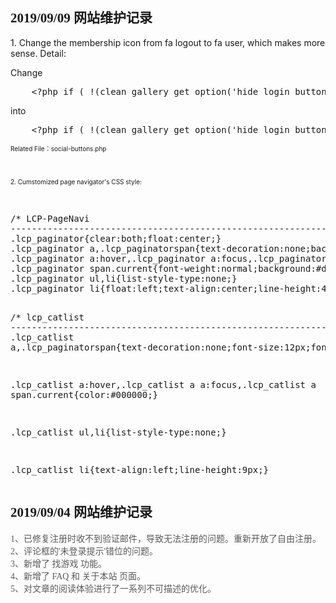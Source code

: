 <h2>
	<span style="font-family:Microsoft YaHei;">2019/09/09 网站维护记录</span> 
</h2>
<p>
	1. Change the membership icon from fa logout to fa user, which makes more sense. Detail:
</p>
<p>
	Change
</p>
<pre class="prettyprint lang-php">    &lt;?php if ( !(clean_gallery_get_option('hide_login_button')) ) { ?&gt;&lt;?php if (is_user_logged_in()) : ?&gt;&lt;a href="&lt;?php echo esc_url( wp_logout_url( get_permalink() ) ); ?&gt;" class="clean-gallery-social-icon-login" title="&lt;?php esc_attr_e( 'Logout', 'clean-gallery' ); ?&gt;" aria-label="&lt;?php esc_attr_e( 'Logout Button', 'clean-gallery' ); ?&gt;"&gt;&lt;i class="fa fa-sign-out" aria-hidden="true"&gt;&lt;/i&gt;&lt;/a&gt;&lt;?php else : ?&gt;&lt;a href="&lt;?php echo esc_url( wp_login_url( get_permalink() ) ); ?&gt;" class="clean-gallery-social-icon-login" title="&lt;?php esc_attr_e( 'Login / Register', 'clean-gallery' ); ?&gt;" aria-label="&lt;?php esc_attr_e( 'Login / Register Button', 'clean-gallery' ); ?&gt;"&gt;&lt;i class="fa fa-sign-in" aria-hidden="true"&gt;&lt;/i&gt;&lt;/a&gt;&lt;?php endif;?&gt;&lt;?php } ?&gt;</pre>
<p>
	into
</p>
<pre class="prettyprint lang-php">    &lt;?php if ( !(clean_gallery_get_option('hide_login_button')) ) { ?&gt;&lt;?php if (is_user_logged_in()) : ?&gt;&lt;a href="&lt;?php echo esc_url( wp_logout_url( get_permalink() ) ); ?&gt;" class="clean-gallery-social-icon-login" title="&lt;?php esc_attr_e( 'Logout', 'clean-gallery' ); ?&gt;" aria-label="&lt;?php esc_attr_e( 'Logout Button', 'clean-gallery' ); ?&gt;"&gt;&lt;i class="fa fa-user" aria-hidden="true"&gt;&lt;/i&gt;&lt;/a&gt;&lt;?php else : ?&gt;&lt;a href="&lt;?php echo esc_url( wp_login_url( get_permalink() ) ); ?&gt;" class="clean-gallery-social-icon-login" title="&lt;?php esc_attr_e( 'Login / Register', 'clean-gallery' ); ?&gt;" aria-label="&lt;?php esc_attr_e( 'Login / Register Button', 'clean-gallery' ); ?&gt;"&gt;&lt;i class="fa fa-user" aria-hidden="true"&gt;&lt;/i&gt;&lt;/a&gt;&lt;?php endif;?&gt;&lt;?php } ?&gt;</pre>
<p>
	<span style="font-size:10px;">Related File：</span><span style="font-size:10px;">social-buttons.php</span> 
</p>
<p>
	<span style="font-size:10px;"><br />
</span>
</p>
<p>
	<span style="font-size:10px;">2. Cumstomized page navigator's CSS style:</span>
</p>
<p>
	<br />
</p>
<p>
<pre class="prettyprint lang-css">/* LCP-PageNavi
-------------------------------------------------------------- */
.lcp_paginator{clear:both;float:center;}
.lcp_paginator a,.lcp_paginatorspan{text-decoration:none;background:#eeeeee !important;border:1px solid #dddddd !important;padding:6px;margin:2px;display:inline-block;color:#444444 !important;line-height:1;border-radius:2px;}
.lcp_paginator a:hover,.lcp_paginator a:focus,.lcp_paginator span.current{background:#dddddd !important;border:1px solid #cccccc !important;color:#000000 !important;}
.lcp_paginator span.current{font-weight:normal;background:#dddddd !important;border:1px solid #cccccc !important;color:#000000 !important;}
.lcp_paginator ul,li{list-style-type:none;}
.lcp_paginator li{float:left;text-align:center;line-height:49px}

/* lcp_catlist
-------------------------------------------------------------- */
.lcp_catlist a,.lcp_paginatorspan{text-decoration:none;font-size:12px;font-family:arial;}

.lcp_catlist a:hover,.lcp_catlist a a:focus,.lcp_catlist a span.current{color:#000000;}

.lcp_catlist ul,li{list-style-type:none;}

.lcp_catlist li{text-align:left;line-height:9px;}</pre>
</p>
<h2>
	<span style="font-family:Microsoft YaHei;">2019/09/04 网站维护记录</span>
</h2>
<p>
	<span style="color:#5A5A5A;font-family:&quot;font-size:14px;background-color:#FFFFFF;">1、已修复注册时收不到验证邮件，导致无法注册的问题。重新开放了自由注册。</span><br />
<span style="color:#5A5A5A;font-family:&quot;font-size:14px;background-color:#FFFFFF;">2、评论框的'未登录提示'错位的问题。</span><br />
<span style="color:#5A5A5A;font-family:&quot;font-size:14px;background-color:#FFFFFF;">3、新增了 找游戏 功能。</span><br />
<span style="color:#5A5A5A;font-family:&quot;font-size:14px;background-color:#FFFFFF;">4、新增了 FAQ 和 关于本站 页面。</span><br />
<span style="color:#5A5A5A;font-family:&quot;font-size:14px;background-color:#FFFFFF;">5、对文章的阅读体验进行了一系列不可描述的优化。</span><span style="font-family:Microsoft YaHei;"></span>
</p>

